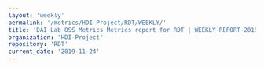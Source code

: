 ```yaml
---
layout: 'weekly'
permalink: '/metrics/HDI-Project/RDT/WEEKLY/'
title: 'DAI Lab OSS Metrics Metrics report for RDT | WEEKLY-REPORT-2019-11-24'
organization: 'HDI-Project'
repository: 'RDT'
current_date: '2019-11-24'
---
```

